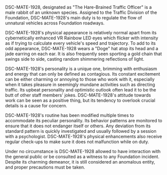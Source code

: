 DSC-MATE-1928, designated as "The Hare-Brained Traffic Officer" is a male rabbit of an unknown species. Assigned to the Traffic Division of the Foundation, DSC-MATE-1928's main duty is to regulate the flow of unnatural vehicles across Foundation roadways.

DSC-MATE-1928's physical appearance is relatively normal apart from its cybernetically enhanced VR Rainbow LED eyes which flicker with intensity as if trying to calculate every vehicle's speed and trajectory. To add to its odd appearance, DSC-MATE-1928 wears a "Doge" hat atop its head and a jade earring on each ear. It is also frequently seen sporting a gold chain that swings side to side, casting random shimmering reflections of light.

DSC-MATE-1928's personality is a unique one, brimming with enthusiasm and energy that can only be defined as contagious. Its constant excitement can be either charming or annoying to those who work with it, especially when it takes pleasure in seemingly mundane activities such as directing traffic. Its upbeat personality and optimistic outlook often lead it to be the butt of other staff members' jokes. DSC-MATE-1928's attitude towards work can be seen as a positive thing, but its tendency to overlook crucial details is a cause for concern.

DSC-MATE-1928's routine has been modified multiple times to accommodate its peculiar personality. Its behavior patterns are monitored to ensure that it does not endanger itself or others. Any deviation from its standard pattern is quickly investigated and usually followed by a session with a psychologist. DSC-MATE-1928's physical enhancements also receive regular check-ups to make sure it does not malfunction while on duty.

Under no circumstance is DSC-MATE-1928 allowed to have interaction with the general public or be consulted as a witness to any Foundation incident. Despite its charming demeanor, it is still considered an anomalous entity, and proper precautions must be taken.